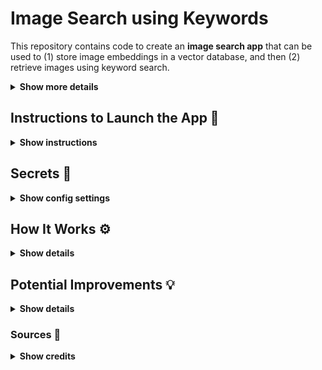# Image Search using Keywords

This repository contains code to create an **image search app** that can be used to (1) store image embeddings in a vector database, and then (2) retrieve images using keyword search.

<details><summary><b>Show more details</b></summary>

Here is an example of a set of search results for the query "dog".

<p align='center'>
	<img src='./misc/example.png', alt='Example', width='650'>
</p>

The query returns three top results from all images available in the vector store.

The following tools are used to create this app: [CassIO](https://cassio.org/), [LangChain](https://www.langchain.com/), [OpenAI](www.openai.com), and [AstraDB](https://www.datastax.com/products/datastax-astra) as the vector database.

<p align='center'>
	<img src='./misc/tools.png', alt='Tools Used', width='650'>
</p>

</details>

## Instructions to Launch the App 🚀

<details><summary><b>Show instructions</b></summary>

Once you make a copy of this codebase on your computer, activate a Python virtual environment using the following command:

`python -m venv .venv`

Once the Python virtual environment is created, activate it and install all dependencies from `requirements.txt`.

`source ./.venv/bin/activate`

`pip install -r requirements.txt`

Once all dependencies are installed, please follow the instructions below to run this app.

</details>

## Secrets 🔑

<details><summary><b>Show config settings</b></summary>

You will need a file called `.env` in the project's home directory. You can use the template file, `.env.template` and fill in the appropriate details. You will need the following:
```
ASTRA_DB_ID
ASTRA_DB_APPLICATION_TOKEN
ASTRA_DB_SECURE_BUNDLE_PATH
ASTRA_DB_KEYSPACE
OPENAI_API_KEY
```

Please follow the instructions on [this page](https://cassio.org/start_here/) to create a free vector database and get login credentials/secrets. This will cover the first four items listed in `.env.template`. In addition, you will need an API key from [OpenAI](https://openai.com/).

</details>

## How It Works ⚙️

<details><summary><b>Show details</b></summary>

1. The first step is to download some images from the internet. The easiest way to do this is by using `fastai`'s `search_images_ddg()` function that allows us to serach for images on the internet using a keyword. In `00_download_images.py`, I extract upto eight images for each of the following keywords: pet, sports, car, bird, and baby. Feel free to change those settings as you see fit. 

	Before running the script, create a directory called `images` to store raw images. When ready, you can run the script by using the following command:

	```
	python src/00_download_images.py
	```

	Once the script finished running, please view the images to make sure that they are valid. You may find that some of those images are not being rendered. Please delete those images.

2. The next step is to create embeddings for all of these images that we've downloaded. We use `OpenAIEmbeddings()` for this purpose. The code for this step is available in `02_create_vectors.py`. Here's how it works:

* First, we set all environment variables that we will need to connect with the vector database and OpenAI.
* We use LangChain's `ImageCaptionLoader()` to create image captions for each image. The captions are created by using the pre-trained **Salesforce BLIP** image captioning model. These captions are then converted into embeddings using OpenAI's `OpenAIEmbeddings()`. _[Please note that alternatively we could use the CLIP model to convert the raw image into embedding.]_
* We then use LangChain's `VectorstoreIndexCreator()` to create an index and store all embeddings into a vector store.
	```
	index_creator = VectorstoreIndexCreator(
		vectorstore_cls=Cassandra,
		embedding=OpenAIEmbedding(),
		vectorstore_kwargs={
			'session': session,
			'keyspace': keyspace,
			'table_name': table_name,
		},
	)

	```

	There's no need to make any changed in this script. You can directly run it by using the following command:
	```
	python src/02_create_vectors.py
	```
3. _[Optional Step]_ Once the embeddings are loaded into the vector database, you can run the following to ensure that you can query the database:
	```
	python src/03_check_db.py
	```

4. The final step is to search within the vector database using a search query (such as "pet") and retrieve images that match that search criterion. This is done by using a (locally deployed) Gradio app, which can be invoked by running the following command:
	```
	python src/04_retrieve.py
	```

	Once the app is launched in a browser, you can experiment with different search keywords.

>IMPORTANT NOTE: Currently, the top three results (matches) are returned and displayed on the app. Sometimes, you may see that the matched images are not relevant to the search query. This is because I have not included a filter to discrad images based on a similarity threshold.

</details>

## Potential Improvements 💡

<details><summary><b>Show details</b></summary>

1. Filter out irrelevant results (set of images that are not relevant to the search query) based on a confidence threshold.
2. Sort the results from high to low confidence.
3. Include some error handling. Currently, there are no proper safeguards against invalid image files. Once the images are downloaded in `./images/` directory (by running `00_download_images.py`), you would have to manually delete corrupt images.
</details>

### Sources 🔎 

<details><summary><b>Show credits</b></summary>

[VectorStore/QA](https://cassio.org/frameworks/langchain/qa-advanced/)

[Image Similarity Search with Vector Database](https://cassio.org/frameworks/direct_cassio/image_similarity_vectors/#compute-and-store-embedding-vectors-for-images)
</details>
